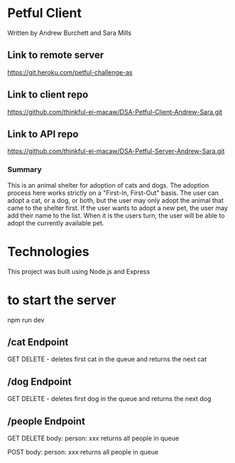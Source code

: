 # Petful Client

Written by Andrew Burchett and Sara Mills

## Link to remote server

https://git.heroku.com/petful-challenge-as

## Link to client repo

https://github.com/thinkful-ei-macaw/DSA-Petful-Client-Andrew-Sara.git

## Link to API repo

https://github.com/thinkful-ei-macaw/DSA-Petful-Server-Andrew-Sara.git

### Summary

This is an animal shelter for adoption of cats and dogs. The adoption process here works strictly on a "First-In, First-Out" basis. The user can adopt a cat, or a dog, or both, but the user may only adopt the animal that came to the shelter first. If the user wants to adopt a new pet, the user may add their name to the list. When it is the users turn, the user will be able to adopt the currently available pet.

# Technologies

This project was built using Node.js and Express

# to start the server

npm run dev

## /cat Endpoint

GET
DELETE - deletes first cat in the queue and returns the next cat

## /dog Endpoint

GET
DELETE - deletes first dog in the queue and returns the next dog

## /people Endpoint

GET
DELETE
body: person: xxx
returns all people in queue

POST
body: person: xxx
returns all people in queue
